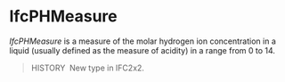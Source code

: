 IfcPHMeasure
============

_IfcPHMeasure_ is a measure of the molar hydrogen ion concentration in a liquid (usually defined as the measure of acidity) in a range from 0 to 14.

> HISTORY&nbsp; New type in IFC2x2.
